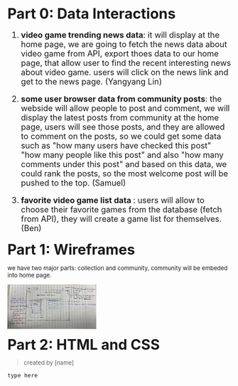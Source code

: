 **<font size="6"> 
   Part 0: Data Interactions 
</font>**
<font size="4" >


1. <strong>video game trending news data</strong>: it will display at the home page, we are going to fetch the news data about video game from API, export thoes data to our home page, that allow user to find the recent interesting news about video game. users will click on the news link and get to the news page. (Yangyang Lin)

2. <strong> some user browser data from community posts</strong>: the webside will allow people to post and comment, we will display the latest posts from community at the home page, users will see those posts, and they are allowed to comment on the posts, so we could get some data such as "how many users have checked this post" "how many people like this post" and also "how many comments under this post" and based on this data, we could rank the posts, so the most welcome post will be pushed to the top. (Samuel)


3. <strong>favorite video game list data </strong>: users will allow to choose their favorite games from the database (fetch from API), they will create a game list for themselves.(Ben)
</font>


**<font size="6"> 
   Part 1: Wireframes
</font>**
<font size="2">
   
   we have two major parts: collection and community, community will be embeded into home page.

   <img src="image/homePage.png" style="height:100px;width:200px">









**<font size="6"> 
   Part 2: HTML and CSS
</font>**
<font size="2">
>created by [name]
    
    type here
